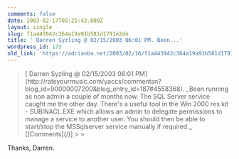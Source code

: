 ```yaml
---
comments: false
date: 2003-02-17T05:25:43.000Z
layout: single
slug: f1a443942c364a19a91b581d1791e2de
title: ' Darren Syzling @ 02/15/2003 06:01 PM. Been...'
wordpress_id: 173
old_link: 'https://adrianba.net/2003/02/16/f1a443942c364a19a91b581d1791e2de/'
---
```

<blockquote>[
Darren Syzling @ 02/15/2003 06:01 PM](http://rateyourmusic.com/yaccs/commentsn?blog_id=90000007200&blog_entry_id=187#4558368). _Been running as non
admin a couple of months now. The SQL Server service caught me the
other day. There's a useful tool in the Win 2000 res kit -
SUBINACL.EXE which allows an admin to delegate permissions to
manage a service to another user. You should then be able to
start/stop the MSSqlserver service manually if required._
[[Comments](/)]
> 
> </blockquote>

Thanks, Darren.
